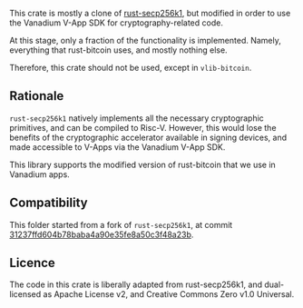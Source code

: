 This crate is mostly a clone of [rust-secp256k1](https://github.com/rust-bitcoin/rust-secp256k1), but modified in order to use the Vanadium V-App SDK for cryptography-related code.

At this stage, only a fraction of the functionality is implemented. Namely, everything that rust-bitcoin uses, and mostly nothing else.

Therefore, this crate should not be used, except in `vlib-bitcoin`.

## Rationale

`rust-secp256k1` natively implements all the necessary cryptographic primitives, and can be compiled to Risc-V. However, this would lose the benefits of the cryptographic accelerator available in signing devices, and made accessible to V-Apps via the Vanadium V-App SDK.

This library supports the modified version of rust-bitcoin that we use in Vanadium apps.

## Compatibility

This folder started from a fork of `rust-secp256k1`, at commit [31237ffd604b78baba4a90e35fe8a50c3f48a23b](https://github.com/rust-bitcoin/rust-secp256k1/commit/31237ffd604b78baba4a90e35fe8a50c3f48a23b).

## Licence

The code in this crate is liberally adapted from rust-secp256k1, and dual-licensed as Apache License v2, and Creative Commons Zero v1.0 Universal.
